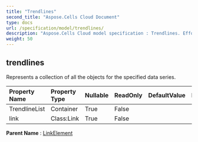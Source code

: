 ```yaml
---
title: "Trendlines"
second_title: "Aspose.Cells Cloud Document"
type: docs
url: /specification/model/trendlines/
description: "Aspose.Cells Cloud model specification : Trendlines. Effortlessly handle Excel and other spreadsheet documents with features like opening, generating, editing, splitting, merging, comparing, and converting."
weight: 50
---
```


## **trendlines**

Represents a collection of all the  objects for the specified data series. 

| Property Name | Property Type | Nullable |  ReadOnly | DefaultValue | Description | 
| :- | :- | :- |:- |  :- | :- |
| TrendlineList | Container | True |  False |  |  |  
| link | Class:Link | True |  False |  |  |  

**Parent Name** : [LinkElement](linkelement)

